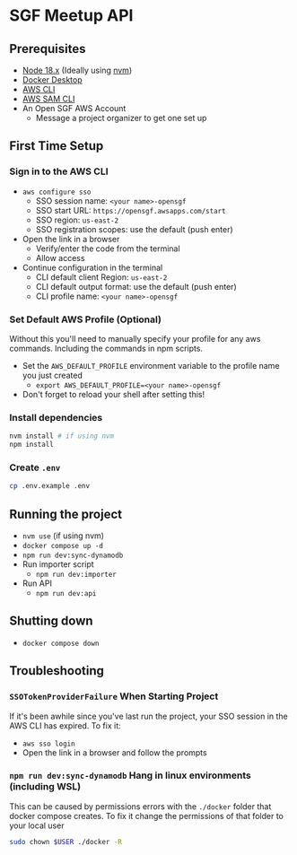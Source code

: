 # SGF Meetup API

## Prerequisites
- [Node 18.x](https://nodejs.org) (Ideally using [nvm](https://github.com/nvm-sh/nvm))
- [Docker Desktop](https://www.docker.com/products/docker-desktop/)
- [AWS CLI](https://docs.aws.amazon.com/cli/latest/userguide/getting-started-install.html)
- [AWS SAM CLI](https://docs.aws.amazon.com/serverless-application-model/latest/developerguide/install-sam-cli.html)
- An Open SGF AWS Account
  - Message a project organizer to get one set up 

## First Time Setup

### Sign in to the AWS CLI
- `aws configure sso`
  - SSO session name: `<your name>-opensgf`
  - SSO start URL: `https://opensgf.awsapps.com/start`
  - SSO region: `us-east-2`
  - SSO registration scopes: use the default (push enter)
- Open the link in a browser
  - Verify/enter the code from the terminal
  - Allow access
- Continue configuration in the terminal
  - CLI default client Region: `us-east-2`
  - CLI default output format: use the default (push enter)
  - CLI profile name: `<your name>-opensgf`

### Set Default AWS Profile (Optional)
Without this you'll need to manually specify your profile for any aws commands.
Including the commands in npm scripts.
- Set the `AWS_DEFAULT_PROFILE` environment variable to the profile name you just created
  - `export AWS_DEFAULT_PROFILE=<your name>-opensgf`
- Don't forget to reload your shell after setting this!

### Install dependencies
```bash
nvm install # if using nvm
npm install
```

### Create `.env`
```bash
cp .env.example .env
```

## Running the project
- `nvm use` (if using nvm)
- `docker compose up -d`
- `npm run dev:sync-dynamodb`
- Run importer script
  - `npm run dev:importer`
- Run API
  - `npm run dev:api`

## Shutting down
- `docker compose down`

## Troubleshooting

### `SSOTokenProviderFailure` When Starting Project
If it's been awhile since you've last run the project, your SSO session in the AWS CLI has expired.
To fix it:
- `aws sso login`
- Open the link in a browser and follow the prompts

### `npm run dev:sync-dynamodb` Hang in linux environments (including WSL)
This can be caused by permissions errors with the `./docker` folder that docker compose creates.
To fix it change the permissions of that folder to your local user
```bash
sudo chown $USER ./docker -R
```